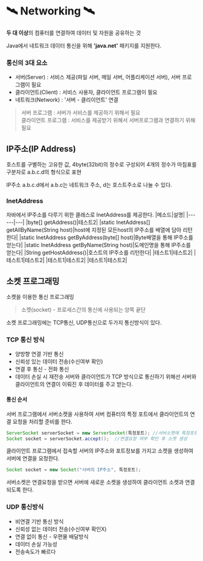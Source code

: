 # 🛰 Networking 🛰
<b>두 대 이상</b>의 컴퓨터를 연결하여 데이터 및 자원을 공유하는 것

Java에서 네트워크 데이터 통신을 위해 <b>'java.net'</b> 패키지를 지원한다.

### 통신의 3대 요소
- 서버(Server) : 서비스 제공(파일 서버, 메일 서버, 어플리케이션 서버), 서버 프로그램이 필요
- 클라이언트(Client) : 서비스 사용자, 클라이언트 프로그램이 필요
- 네트워크(Network) : '서버 - 클리이언트' 연결
> 서버 프로그램 : 서버가 서비스를 제공하기 위해서 필요<br>
> 클라이언트 프로그램 : 서비스를 제공받기 위해서 서버프로그램과 연결하기 위해 필요


## IP주소(IP Address)
호스트를 구별하는 고유한 값, 4byte(32bit)의 정수로 구성되어 4개의 정수가 마침표를 구분자로 a.b.c.d의 형식으로 표현

IP주소 a.b.c.d에서 a.b.c는 네트워크 주소, d는 호스트주소로 나눌 수 있다.

### InetAddress
자바에서 IP주소를 다루기 위한 클래스로 InetAddress를 제공한다.
|메소드|설명|
|------|---|
|byte[] getAddress()|테스트2|
|static InetAddress[] getAllByName(String host)|host에 지정된 모든host의 IP주소를 배열에 담아 리턴한다|
|static InetAddress getByAddress(byte[] host)|Byte배열을 통해 IP주소를 얻는다|
|static InetAddress getByName(String host)|도메인명을 통해 IP주소를 얻는다|
|String getHostAddress()|호스트의 IP주소를 리턴한다|
|테스트1|테스트2|
|테스트1|테스트2|
|테스트1|테스트2|
|테스트1|테스트2|

## 소켓 프로그래밍
소켓을 이용한 통신 프로그래밍
> 소켓(socket) - 프로세스간의 통신에 사용되는 양쪽 끝단

소켓 프로그래밍에는 TCP통신, UDP통신으로 두가지 통신방식이 있다.

### TCP 통신 방식
- 양방향 연결 기반 통신
- 신뢰성 있는 데이터 전송(수신여부 확인)
- 연결 후 통신 - 전화 통신
- 데이터 손실 시 재전송
서버와 클라이언트가 TCP 방식으로 통신하기 위해선 서버와 클라이언트의 연결이 이뤄진 후 데이터를 주고 받는다.

#### 통신 순서
서버 프로그램에서 서버소켓을 사용하여 서버 컴퓨터의 특정 포트에서 클라이언트의 연결 요청을 처리할 준비를 한다.
```java
ServerSocket serverSocket = new ServerSocket(특정포트); //서버소켓에 특정포트 연결
Socket socket = serverSocket.accept();  //연결요청 여부 확인 후 소켓 생성
```

클라이언트 프로그램에서 접속할 서버의 IP주소와 포트정보를 가지고 소켓을 생성하여 서버에 연결을 요청한다.
```java
Socket socket = new Socket("서버의 IP주소", 특정포트);
```

서버소켓은 연결요청을 받으면 서버에 새로운 소켓을 생성하여 클라이언트 소켓과 연결되도록 한다.


### UDP 통신방식
- 비연결 기반 통신 방식
- 신뢰성 없는 데이터 전송(수신여부 확인X)
- 연결 없이 통신 - 우편물 배달방식
- 데이터 손실 가능성
- 전송속도가 빠르다

